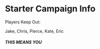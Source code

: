 # Starter Campaign Info
Players Keep Out:

Jake, Chris, Pierce, Kate, Eric

##### **THIS MEANS YOU**
